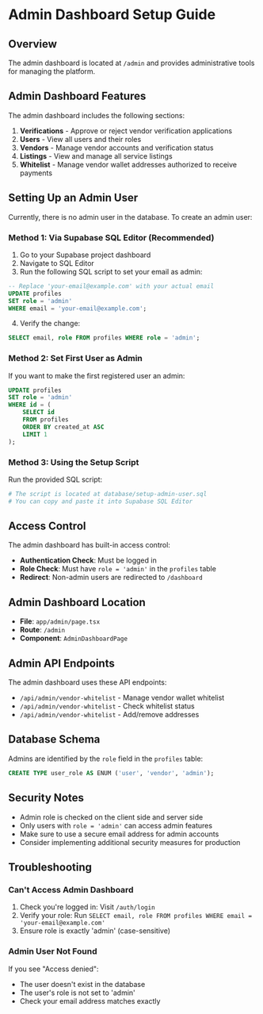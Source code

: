 # Admin Dashboard Setup Guide

## Overview

The admin dashboard is located at `/admin` and provides administrative tools for managing the platform.

## Admin Dashboard Features

The admin dashboard includes the following sections:

1. **Verifications** - Approve or reject vendor verification applications
2. **Users** - View all users and their roles
3. **Vendors** - Manage vendor accounts and verification status
4. **Listings** - View and manage all service listings
5. **Whitelist** - Manage vendor wallet addresses authorized to receive payments

## Setting Up an Admin User

Currently, there is no admin user in the database. To create an admin user:

### Method 1: Via Supabase SQL Editor (Recommended)

1. Go to your Supabase project dashboard
2. Navigate to SQL Editor
3. Run the following SQL script to set your email as admin:

```sql
-- Replace 'your-email@example.com' with your actual email
UPDATE profiles 
SET role = 'admin' 
WHERE email = 'your-email@example.com';
```

4. Verify the change:

```sql
SELECT email, role FROM profiles WHERE role = 'admin';
```

### Method 2: Set First User as Admin

If you want to make the first registered user an admin:

```sql
UPDATE profiles 
SET role = 'admin' 
WHERE id = (
    SELECT id 
    FROM profiles 
    ORDER BY created_at ASC 
    LIMIT 1
);
```

### Method 3: Using the Setup Script

Run the provided SQL script:

```bash
# The script is located at database/setup-admin-user.sql
# You can copy and paste it into Supabase SQL Editor
```

## Access Control

The admin dashboard has built-in access control:

- **Authentication Check**: Must be logged in
- **Role Check**: Must have `role = 'admin'` in the `profiles` table
- **Redirect**: Non-admin users are redirected to `/dashboard`

## Admin Dashboard Location

- **File**: `app/admin/page.tsx`
- **Route**: `/admin`
- **Component**: `AdminDashboardPage`

## Admin API Endpoints

The admin dashboard uses these API endpoints:

- `/api/admin/vendor-whitelist` - Manage vendor wallet whitelist
- `/api/admin/vendor-whitelist` - Check whitelist status
- `/api/admin/vendor-whitelist` - Add/remove addresses

## Database Schema

Admins are identified by the `role` field in the `profiles` table:

```sql
CREATE TYPE user_role AS ENUM ('user', 'vendor', 'admin');
```

## Security Notes

- Admin role is checked on the client side and server side
- Only users with `role = 'admin'` can access admin features
- Make sure to use a secure email address for admin accounts
- Consider implementing additional security measures for production

## Troubleshooting

### Can't Access Admin Dashboard

1. Check you're logged in: Visit `/auth/login`
2. Verify your role: Run `SELECT email, role FROM profiles WHERE email = 'your-email@example.com'`
3. Ensure role is exactly 'admin' (case-sensitive)

### Admin User Not Found

If you see "Access denied":
- The user doesn't exist in the database
- The user's role is not set to 'admin'
- Check your email address matches exactly


